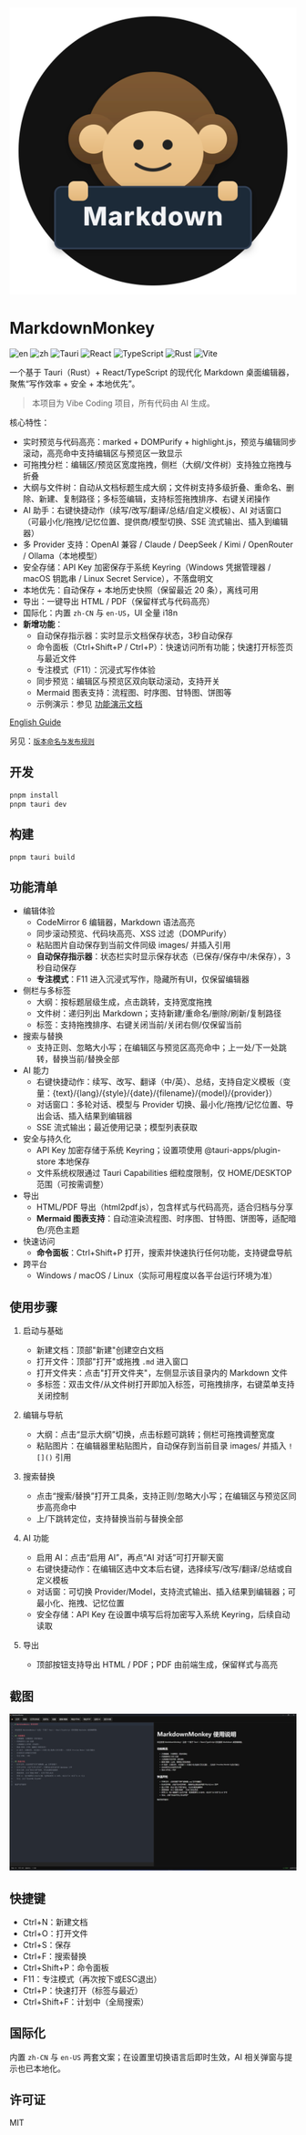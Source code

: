 ![editor](assets/icon.svg)
# MarkdownMonkey

![en](https://img.shields.io/badge/lang-English-blue) ![zh](https://img.shields.io/badge/lang-zh--CN-brightgreen) ![Tauri](https://img.shields.io/badge/Tauri-2.x-24C8DB?logo=tauri&logoColor=white) ![React](https://img.shields.io/badge/React-19-61DAFB?logo=react&logoColor=white) ![TypeScript](https://img.shields.io/badge/TypeScript-5-blue?logo=typescript&logoColor=white) ![Rust](https://img.shields.io/badge/Rust-stable-000?logo=rust&logoColor=white) ![Vite](https://img.shields.io/badge/Vite-7-646CFF?logo=vite&logoColor=white)

一个基于 Tauri（Rust）+ React/TypeScript 的现代化 Markdown 桌面编辑器，聚焦“写作效率 + 安全 + 本地优先”。

> 本项目为 Vibe Coding 项目，所有代码由 AI 生成。

核心特性：
- 实时预览与代码高亮：marked + DOMPurify + highlight.js，预览与编辑同步滚动，高亮命中支持编辑区与预览区一致显示
- 可拖拽分栏：编辑区/预览区宽度拖拽，侧栏（大纲/文件树）支持独立拖拽与折叠
- 大纲与文件树：自动从文档标题生成大纲；文件树支持多级折叠、重命名、删除、新建、复制路径；多标签编辑，支持标签拖拽排序、右键关闭操作
- AI 助手：右键快捷动作（续写/改写/翻译/总结/自定义模板）、AI 对话窗口（可最小化/拖拽/记忆位置、提供商/模型切换、SSE 流式输出、插入到编辑器）
- 多 Provider 支持：OpenAI 兼容 / Claude / DeepSeek / Kimi / OpenRouter / Ollama（本地模型）
- 安全存储：API Key 加密保存于系统 Keyring（Windows 凭据管理器 / macOS 钥匙串 / Linux Secret Service），不落盘明文
- 本地优先：自动保存 + 本地历史快照（保留最近 20 条），离线可用
- 导出：一键导出 HTML / PDF（保留样式与代码高亮）
- 国际化：内置 `zh-CN` 与 `en-US`，UI 全量 i18n
- **新增功能**：
  - 自动保存指示器：实时显示文档保存状态，3秒自动保存
  - 命令面板（Ctrl+Shift+P / Ctrl+P）：快速访问所有功能；快速打开标签页与最近文件
  - 专注模式（F11）：沉浸式写作体验
  - 同步预览：编辑区与预览区双向联动滚动，支持开关
  - Mermaid 图表支持：流程图、时序图、甘特图、饼图等
  - 示例演示：参见 [功能演示文档](demo-features.md)

[English Guide](README.md)


 

另见：[`版本命名与发布规则`](.cursor/rules/release-rules.mdc)

## 开发

```
pnpm install
pnpm tauri dev
```

## 构建

```
pnpm tauri build
```

## 功能清单

- 编辑体验
  - CodeMirror 6 编辑器，Markdown 语法高亮
  - 同步滚动预览、代码块高亮、XSS 过滤（DOMPurify）
  - 粘贴图片自动保存到当前文件同级 images/ 并插入引用
  - **自动保存指示器**：状态栏实时显示保存状态（已保存/保存中/未保存），3秒自动保存
  - **专注模式**：F11 进入沉浸式写作，隐藏所有UI，仅保留编辑器
- 侧栏与多标签
  - 大纲：按标题层级生成，点击跳转，支持宽度拖拽
  - 文件树：递归列出 Markdown；支持新建/重命名/删除/刷新/复制路径
  - 标签：支持拖拽排序、右键关闭当前/关闭右侧/仅保留当前
- 搜索与替换
  - 支持正则、忽略大小写；在编辑区与预览区高亮命中；上一处/下一处跳转，替换当前/替换全部
- AI 能力
  - 右键快捷动作：续写、改写、翻译（中/英）、总结，支持自定义模板（变量：{text}/{lang}/{style}/{date}/{filename}/{model}/{provider}）
  - 对话窗口：多轮对话、模型与 Provider 切换、最小化/拖拽/记忆位置、导出会话、插入结果到编辑器
  - SSE 流式输出；最近使用记录；模型列表获取
- 安全与持久化
  - API Key 加密存储于系统 Keyring；设置项使用 @tauri-apps/plugin-store 本地保存
  - 文件系统权限通过 Tauri Capabilities 细粒度限制，仅 HOME/DESKTOP 范围（可按需调整）
- 导出
  - HTML/PDF 导出（html2pdf.js），包含样式与代码高亮，适合归档与分享
  - **Mermaid 图表支持**：自动渲染流程图、时序图、甘特图、饼图等，适配暗色/亮色主题
- 快速访问
  - **命令面板**：Ctrl+Shift+P 打开，搜索并快速执行任何功能，支持键盘导航
- 跨平台
  - Windows / macOS / Linux（实际可用程度以各平台运行环境为准）

## 使用步骤

1) 启动与基础
   - 新建文档：顶部"新建"创建空白文档
   - 打开文件：顶部"打开"或拖拽 `.md` 进入窗口
   - 打开文件夹：点击"打开文件夹"，左侧显示该目录内的 Markdown 文件
   - 多标签：双击文件/从文件树打开即加入标签，可拖拽排序，右键菜单支持关闭控制

2) 编辑与导航
   - 大纲：点击“显示大纲”切换，点击标题可跳转；侧栏可拖拽调整宽度
   - 粘贴图片：在编辑器里粘贴图片，自动保存到当前目录 images/ 并插入 `![]()` 引用

3) 搜索替换
   - 点击“搜索/替换”打开工具条，支持正则/忽略大小写；在编辑区与预览区同步高亮命中
   - 上/下跳转定位，支持替换当前与替换全部

4) AI 功能
   - 启用 AI：点击“启用 AI”，再点“AI 对话”可打开聊天窗
   - 右键快捷动作：在编辑区选中文本后右键，选择续写/改写/翻译/总结或自定义模板
   - 对话窗：可切换 Provider/Model，支持流式输出、插入结果到编辑器；可最小化、拖拽、记忆位置
   - 安全存储：API Key 在设置中填写后将加密写入系统 Keyring，后续自动读取

5) 导出
   - 顶部按钮支持导出 HTML / PDF；PDF 由前端生成，保留样式与高亮

## 截图
![ai-chat](assets/screenshotZH.png)

## 快捷键
- Ctrl+N：新建文档
- Ctrl+O：打开文件
- Ctrl+S：保存
- Ctrl+F：搜索替换
- Ctrl+Shift+P：命令面板
- F11：专注模式（再次按下或ESC退出）
- Ctrl+P：快速打开（标签与最近）
- Ctrl+Shift+F：计划中（全局搜索）

## 国际化
内置 `zh-CN` 与 `en-US` 两套文案；在设置里切换语言后即时生效，AI 相关弹窗与提示也已本地化。

## 许可证
MIT
